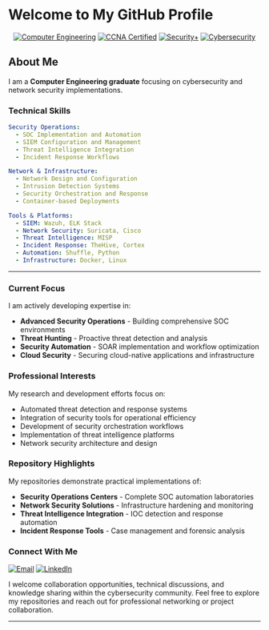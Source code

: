 # Welcome to My GitHub Profile

<div align="center">

[![Computer Engineering](https://img.shields.io/badge/Education-Computer%20Engineering-blue.svg)](https://github.com)
[![CCNA Certified](https://img.shields.io/badge/Cisco-CCNA%20Certified-1BA0D7.svg)](https://github.com)
[![Security+](https://img.shields.io/badge/CompTIA-Security%2B%20Certified-red.svg)](https://github.com)
[![Cybersecurity](https://img.shields.io/badge/Focus-Cybersecurity-darkred.svg)](https://github.com)

</div>

## About Me

I am a **Computer Engineering graduate** focusing on cybersecurity and network security implementations.

### Technical Skills

```yaml
Security Operations:
  - SOC Implementation and Automation
  - SIEM Configuration and Management
  - Threat Intelligence Integration
  - Incident Response Workflows

Network & Infrastructure:
  - Network Design and Configuration
  - Intrusion Detection Systems
  - Security Orchestration and Response
  - Container-based Deployments

Tools & Platforms:
  - SIEM: Wazuh, ELK Stack
  - Network Security: Suricata, Cisco
  - Threat Intelligence: MISP
  - Incident Response: TheHive, Cortex
  - Automation: Shuffle, Python
  - Infrastructure: Docker, Linux
```


---


### Current Focus

I am actively developing expertise in:
- **Advanced Security Operations** - Building comprehensive SOC environments
- **Threat Hunting** - Proactive threat detection and analysis
- **Security Automation** - SOAR implementation and workflow optimization
- **Cloud Security** - Securing cloud-native applications and infrastructure

### Professional Interests

My research and development efforts focus on:
- Automated threat detection and response systems
- Integration of security tools for operational efficiency
- Development of security orchestration workflows
- Implementation of threat intelligence platforms
- Network security architecture and design

### Repository Highlights

My repositories demonstrate practical implementations of:
- **Security Operations Centers** - Complete SOC automation laboratories
- **Network Security Solutions** - Infrastructure hardening and monitoring
- **Threat Intelligence Integration** - IOC detection and response automation  
- **Incident Response Tools** - Case management and forensic analysis


### Connect With Me
[![Email](https://img.shields.io/badge/Email-D14836?style=for-the-badge&logo=gmail&logoColor=white)](mailto:shahadsalsharif@gmail.com)
[![LinkedIn](https://img.shields.io/badge/LinkedIn-0077B5?style=for-the-badge&logo=linkedin&logoColor=white)](https://linkedin.com/in/shahad-alsharif-55131336a)

I welcome collaboration opportunities, technical discussions, and knowledge sharing within the cybersecurity community. Feel free to explore my repositories and reach out for professional networking or project collaboration.

---

<div align="center">


</div>
